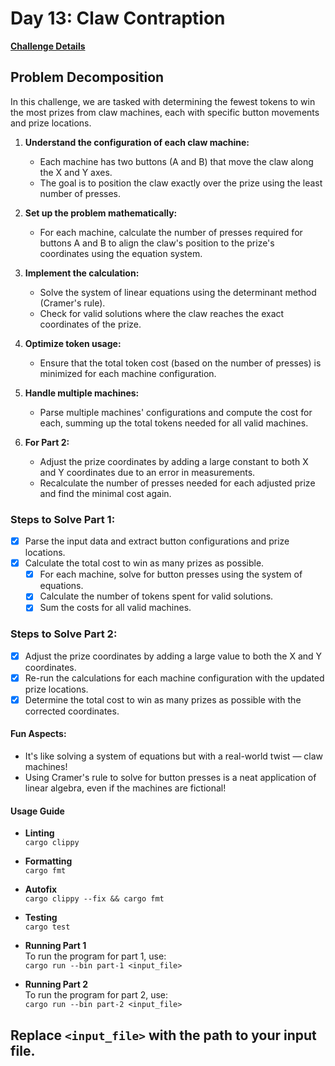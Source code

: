 # Day 13: Claw Contraption

[**Challenge Details**](docs/challenge.md)

## Problem Decomposition

In this challenge, we are tasked with determining the fewest tokens to win the most prizes from claw machines, each with specific button movements and prize locations.

1. **Understand the configuration of each claw machine:**
   - Each machine has two buttons (A and B) that move the claw along the X and Y axes.
   - The goal is to position the claw exactly over the prize using the least number of presses.

2. **Set up the problem mathematically:**
   - For each machine, calculate the number of presses required for buttons A and B to align the claw's position to the prize's coordinates using the equation system.

3. **Implement the calculation:**
   - Solve the system of linear equations using the determinant method (Cramer's rule).
   - Check for valid solutions where the claw reaches the exact coordinates of the prize.

4. **Optimize token usage:**
   - Ensure that the total token cost (based on the number of presses) is minimized for each machine configuration.

5. **Handle multiple machines:**
   - Parse multiple machines' configurations and compute the cost for each, summing up the total tokens needed for all valid machines.

6. **For Part 2:**
   - Adjust the prize coordinates by adding a large constant to both X and Y coordinates due to an error in measurements.
   - Recalculate the number of presses needed for each adjusted prize and find the minimal cost again.

### Steps to Solve Part 1:
- [x] Parse the input data and extract button configurations and prize locations.
- [x] Calculate the total cost to win as many prizes as possible.
  - [x] For each machine, solve for button presses using the system of equations.
  - [x] Calculate the number of tokens spent for valid solutions.
  - [x] Sum the costs for all valid machines.

### Steps to Solve Part 2:
- [x] Adjust the prize coordinates by adding a large value to both the X and Y coordinates.
- [x] Re-run the calculations for each machine configuration with the updated prize locations.
- [x] Determine the total cost to win as many prizes as possible with the corrected coordinates.

#### Fun Aspects:
- It's like solving a system of equations but with a real-world twist — claw machines!
- Using Cramer's rule to solve for button presses is a neat application of linear algebra, even if the machines are fictional!

#### Usage Guide

- **Linting**  
  `cargo clippy`

- **Formatting**  
  `cargo fmt`

- **Autofix**  
  `cargo clippy --fix && cargo fmt`

- **Testing**  
  `cargo test`

- **Running Part 1**  
  To run the program for part 1, use:  
  `cargo run --bin part-1 <input_file>`

- **Running Part 2**  
  To run the program for part 2, use:  
  `cargo run --bin part-2 <input_file>`

Replace `<input_file>` with the path to your input file.
---